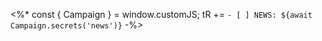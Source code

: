 <%*
const { Campaign } = window.customJS;
tR += `- [ ] NEWS: ${await Campaign.secrets('news')}`
-%>
